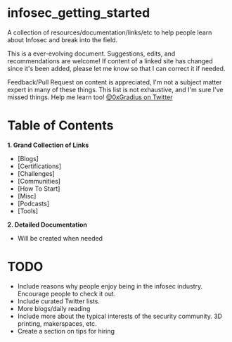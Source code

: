 # infosec_getting_started
A collection of resources/documentation/links/etc to help people learn about Infosec and break into the field.

This is a ever-evolving document. Suggestions, edits, and recommendations are welcome! If content of a linked site has changed since it's been added, please let me know so that I can correct it if needed.

Feedback/Pull Request on content is appreciated, I'm not a subject matter expert in many of these things. This list is not exhaustive, and I'm sure I've missed things. Help me learn too! [@0xGradius on Twitter](https://twitter.com/0xGradius)

# Table of Contents
**1. Grand Collection of Links**
* [Blogs]
* [Certifications]
* [Challenges]
* [Communities]
* [How To Start]
* [Misc]
* [Podcasts]
* [Tools]

**2. Detailed Documentation**
* Will be created when needed

# TODO
* Include reasons why people enjoy being in the infosec industry. Encourage people to check it out.
* Include curated Twitter lists.
* More blogs/daily reading
* Include more about the typical interests of the security community. 3D printing, makerspaces, etc.
* Create a section on tips for hiring
